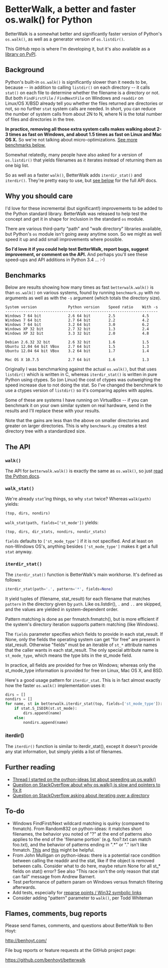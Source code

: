 BetterWalk, a better and faster os.walk() for Python
====================================================

BetterWalk is a somewhat better and significantly faster version of Python's
`os.walk()`, as well as a generator version of `os.listdir()`.

This GitHub repo is where I'm developing it, but it's also available as a
[library on PyPI](TODO).


Background
----------

Python's built-in `os.walk()` is significantly slower than it needs to be,
because -- in addition to calling `listdir()` on each directory -- it calls
`stat()` on each file to determine whether the filename is a directory or not.
But both `FindFirstFile` / `FindNextFile` on Windows and `readdir` on Linux/OS
X/BSD already tell you whether the files returned are directories or not, so
no further `stat` system calls are needed. In short, you can reduce the number
of system calls from about 2N to N, where N is the total number of files and
directories in the tree.

**In practice, removing all those extra system calls makes walking about 2-3
times as fast on Windows, and about 1.5 times as fast on Linux and Mac OS X.**
So we're not talking about micro-optimizations. [See more benchmarks
below.](#benchmarks)

Somewhat relatedly, many people have also asked for a version of
`os.listdir()` that yields filenames as it iterates instead of returning them
as one big list.

So as well as a faster `walk()`, BetterWalk adds `iterdir_stat()` and
`iterdir()`. They're pretty easy to use, but [see below](#the-api) for the
full API docs.


Why you should care
-------------------

I'd love for these incremental (but significant!) improvements to be added to
the Python standard library. BetterWalk was released to help test the concept
and get it in shape for inclusion in the standard `os` module.

There are various third-party "path" and "walk directory" libraries available,
but Python's `os` module isn't going away anytime soon. So we might as well
speed it up and add small improvements where possible.

**So I'd love it if you could help test BetterWalk, report bugs, suggest
improvement, or comment on the API.** And perhaps you'll see these speed-ups
and API additions in Python 3.4 ... :-)


Benchmarks
----------

Below are results showing how many times as fast `betterwalk.walk()` is than
`os.walk()` on various systems, found by running `benchmark.py` with no
arguments as well as with the `-s` argument (which totals the directory size).

```
System version              Python version    Speed ratio    With -s
--------------------------------------------------------------------
Windows 7 64 bit            2.6 64 bit        2.5            4.5
Windows 7 64 bit            2.7 64 bit        2.2            4.2
Windows 7 64 bit            3.2 64 bit        3.0            6.2
Windows XP 32 bit           2.7 32 bit        1.3            2.4
Windows XP 32 bit           3.3 32 bit        2.0            4.8

Debian 2.6.32 32 bit        2.6 32 bit        1.6            1.5
Ubuntu 12.04 64 bit VBox    2.7 64 bit        1.5            1.3
Ubuntu 12.04 64 bit VBox    3.2 64 bit        1.7            1.4

Mac OS X 10.7.5             2.7 64 bit        1.6            1.3
```

Originally I was benchmarking against the actual `os.walk()`, but that uses
`listdir()` which is written in C, whereas `iterdir_stat()` is written in pure
Python using ctypes. So (on Linux) the cost of ctypes was outweighing the
speed increase due to not doing the stat. So I've changed the benchmark to use
a ctypes version of `listdir()` so it's comparing apples with apples.

Some of these are systems I have running on VirtualBox -- if you can benchmark
it on your own similar system on real hardware, send in the results and I'll
replace these with your results.

Note that the gains are less than the above on smaller directories and greater
on larger directories. This is why `benchmark.py` creates a test directory
tree with a standardized size.


The API
-------

### `walk()`

The API for `betterwalk.walk()` is exactly the same as `os.walk()`, so just
[read the Python docs](http://docs.python.org/2/library/os.html#os.walk).

### `walk_stat()`

We're already `stat`'ing things, so why `stat` twice? Whereas `walk(path)`
yields:

    (top, dirs, nondirs)

`walk_stat(path, fields=['st_mode'])` yields:

    (top, dirs, dir_stats, nondirs, nondir_stats)

`fields` defaults to `['st_mode_type']` if it is not specified. And at least
on non-Windows OS's, anything besides `['st_mode_type']` makes it get a full
`stat` anyway.

### `iterdir_stat()`

The `iterdir_stat()` function is BetterWalk's main workhorse. It's defined as
follows:

```python
iterdir_stat(path='.', pattern='*', fields=None)
```

It yield tuples of (filename, stat_result) for each filename that matches
`pattern` in the directory given by `path`. Like os.listdir(), `.` and `..`
are skipped, and the values are yielded in system-dependent order.

Pattern matching is done as per fnmatch.fnmatch(), but is more efficient if
the system's directory iteration supports pattern matching (like Windows).

The `fields` parameter specifies which fields to provide in each stat_result.
If None, only the fields the operating system can get "for free" are present
in stat_result. Otherwise "fields" must be an iterable of `st_*` attribute
names that the caller wants in each stat_result. The only special attribute
name is `st_mode_type`, which means the type bits in the st_mode field.

In practice, all fields are provided for free on Windows; whereas only the
st_mode_type information is provided for free on Linux, Mac OS X, and BSD.

Here's a good usage pattern for `iterdir_stat`. This is in fact almost exactly
how the faster `os.walk()` implementation uses it:

```python
dirs = []
nondirs = []
for name, st in betterwalk.iterdir_stat(top, fields=['st_mode_type']):
    if stat.S_ISDIR(st.st_mode):
        dirs.append(name)
    else:
        nondirs.append(name)
```

### iterdir()

The `iterdir()` function is similar to iterdir_stat(), except it doesn't
provide any stat information, but simply yields a list of filenames.


Further reading
---------------

* [Thread I started on the python-ideas list about speeding up os.walk()](http://mail.python.org/pipermail/python-ideas/2012-November/017770.html)
* [Question on StackOverflow about why os.walk() is slow and pointers to fix it](http://stackoverflow.com/questions/2485719/very-quickly-getting-total-size-of-folder)
* [Question on StackOverflow asking about iterating over a directory](http://stackoverflow.com/questions/4403598/list-files-in-a-folder-as-a-stream-to-begin-process-immediately)


To-do
-----

* Windows FindFirst/Next wildcard matching is quirky (compared to fnmatch). From Random832 on python-ideas: it matches short filenames, the behavior you noted of "?" at the end of patterns also applies to the end of the 'filename portion' (e.g. foo?.txt can match foo.txt), and the behavior of patterns ending in ".*" or "." isn't like fnmatch. [This](http://digital.ni.com/public.nsf/allkb/0DBE16907A17717B86256F7800169797) and [this](http://blogs.msdn.com/b/oldnewthing/archive/2007/12/17/6785519.aspx) might be helpful.
* From John Mulligan on python-ideas: there is a potential race condition between calling the readdir and the stat, like if the object is removed between calls. Consider what to do here, maybe return None for all st_* fields on stat() error? See also "This race isn't the only reason that stat can fail" message from Andrew Barnert.
* Test performance of pattern param on Windows versus fnmatch filtering afterwards.
* Add tests, especially for [reparse points / Win32 symbolic links](http://mail.python.org/pipermail/python-ideas/2012-November/017794.html)
* Consider adding "pattern" parameter to `walk()`, per Todd Whiteman

Flames, comments, bug reports
-----------------------------

Please send flames, comments, and questions about BetterWalk to Ben Hoyt:

http://benhoyt.com/

File bug reports or feature requests at the GitHub project page:

https://github.com/benhoyt/betterwalk
